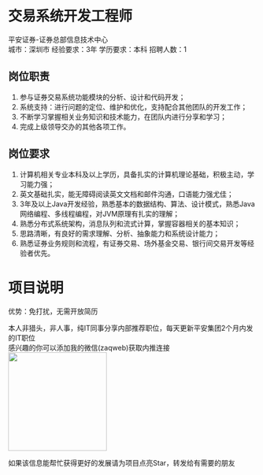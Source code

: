 # 交易系统开发工程师
平安证券-证券总部信息技术中心  
城市：深圳市 经验要求：3年 学历要求：本科  招聘人数：1

## 岗位职责
1.  参与证券交易系统功能模块的分析、设计和代码开发；
 2.  系统支持：进行问题的定位、维护和优化，支持配合其他团队的开发工作；
 3.  不断学习掌握相关业务知识和技术能力，在团队内进行分享和学习；
 4.  完成上级领导交办的其他各项工作。

## 岗位要求
1. 计算机相关专业本科及以上学历，具备扎实的计算机理论基础，积极主动，学习能力强；
 2. 英文基础扎实，能无障碍阅读英文文档和邮件沟通，口语能力强尤佳；
 3. 3年及以上Java开发经验，熟悉基本的数据结构、算法、设计模式，熟悉Java网络编程、多线程编程，对JVM原理有扎实的理解；
 4. 熟悉分布式系统架构，消息队列和流式计算，掌握容器相关的基本知识；
 5. 思路清晰，有良好的需求理解、分析、抽象能力和系统设计能力；
 6. 熟悉证券业务规则和流程，有证券交易、场外基金交易、银行间交易开发等经验者优先。

# 项目说明

优势：免打扰，无需开放简历

本人非猎头，非人事，纯IT同事分享内部推荐职位，每天更新平安集团2个月内发的IT职位  
感兴趣的你可以添加我的微信(zaqweb)获取内推连接  
<img src="https://github.com/zaqweb/PA-IT-JOBS/blob/master/WechatICode.jpeg"  height="200" width="200">

如果该信息能帮忙获得更好的发展请为项目点亮Star，转发给有需要的朋友




